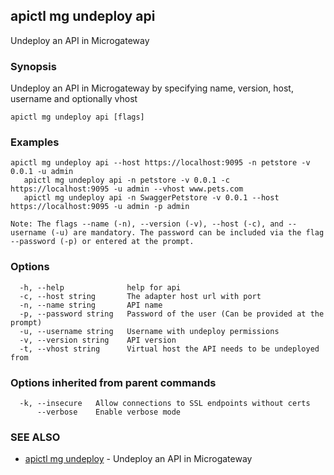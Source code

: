 ## apictl mg undeploy api

Undeploy an API in Microgateway

### Synopsis

Undeploy an API in Microgateway by specifying name, version, host, username and optionally vhost

```
apictl mg undeploy api [flags]
```

### Examples

```
apictl mg undeploy api --host https://localhost:9095 -n petstore -v 0.0.1 -u admin
   apictl mg undeploy api -n petstore -v 0.0.1 -c https://localhost:9095 -u admin --vhost www.pets.com 
   apictl mg undeploy api -n SwaggerPetstore -v 0.0.1 --host https://localhost:9095 -u admin -p admin

Note: The flags --name (-n), --version (-v), --host (-c), and --username (-u) are mandatory. The password can be included via the flag --password (-p) or entered at the prompt.
```

### Options

```
  -h, --help              help for api
  -c, --host string       The adapter host url with port
  -n, --name string       API name
  -p, --password string   Password of the user (Can be provided at the prompt)
  -u, --username string   Username with undeploy permissions
  -v, --version string    API version
  -t, --vhost string      Virtual host the API needs to be undeployed from
```

### Options inherited from parent commands

```
  -k, --insecure   Allow connections to SSL endpoints without certs
      --verbose    Enable verbose mode
```

### SEE ALSO

* [apictl mg undeploy](apictl_mg_undeploy.md)	 - Undeploy an API in Microgateway

